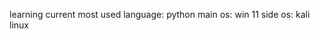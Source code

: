 learning
current most used language: python
main os: win 11
side os: kali linux
<!---
sxhnsui/sxhnsui is a ✨ special ✨ repository because its `README.md` (this file) appears on your GitHub profile.
You can click the Preview link to take a look at your changes.
--->

